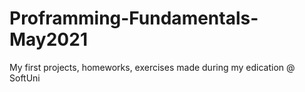 # Proframming-Fundamentals-May2021
My first projects, homeworks, exercises made during my edication @ SoftUni
